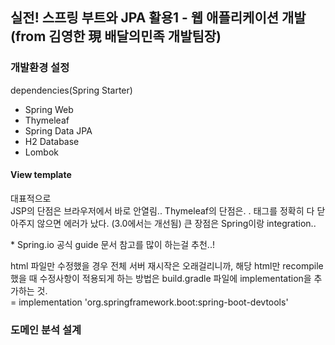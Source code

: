 ## 실전! 스프링 부트와 JPA 활용1 - 웹 애플리케이션 개발 (from 김영한 現 배달의민족 개발팀장)

### 개발환경 설정

dependencies(Spring Starter)

- Spring Web
- Thymeleaf
- Spring Data JPA
- H2 Database
- Lombok

#### View template

대표적으로<br>
JSP의 단점은 브라우저에서 바로 안열림..
Thymeleaf의 단점은. . 태그를 정확히 다 닫아주지 않으면 에러가 났다. (3.0에서는 개선됨)
큰 장점은 Spring이랑 integration..

\* Spring.io 공식 guide 문서 참고를 많이 하는걸 추천..!

html 파일만 수정했을 경우 전체 서버 재시작은 오래걸리니까, 해당 html만 recompile 했을 때 수정사항이 적용되게 하는 방법은 build.gradle 파일에 implementation을 추가하는 것.<br>
= implementation 'org.springframework.boot:spring-boot-devtools'

### 도메인 분석 설계
